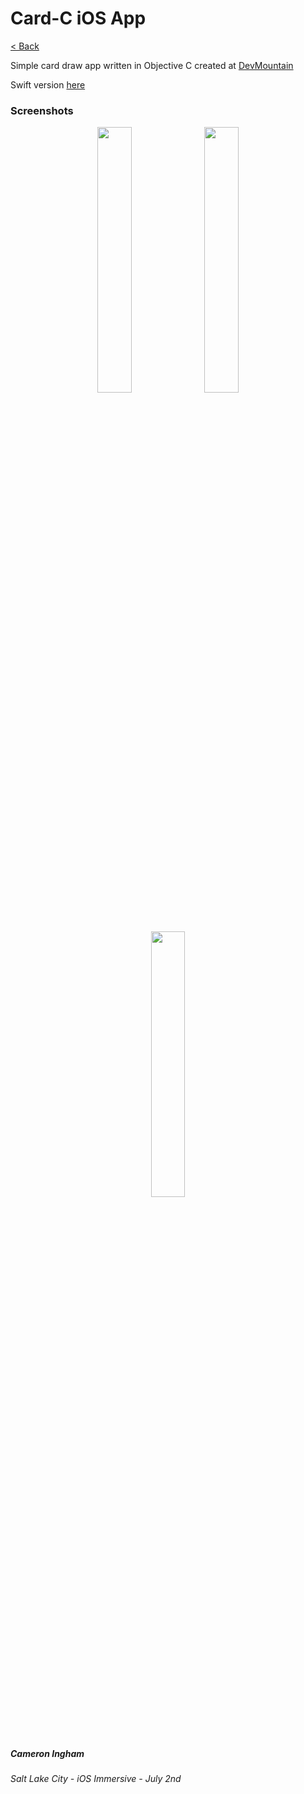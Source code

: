 # Card-C iOS App

[< Back](https://github.com/Camji55/DevMtn-iOS20/)

Simple card draw app written in Objective C created at [DevMountain](https://www.devmountain.com)

Swift version [here](https://github.com/Camji55/DevMtn-iOS20/tree/master/Guided%20Projects/Deck%20of%20One%20Card)

### Screenshots
<p align="center">
<img width="33%" src="https://i.imgur.com/TWfZ1v6.png"/>
<img width="33%" src="https://i.imgur.com/yM1HFpt.png"/>
<img width="33%" src="https://i.imgur.com/slSmfh8.png"/>
</p>

##### Cameron Ingham
###### Salt Lake City - iOS Immersive - July 2nd



